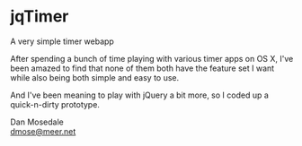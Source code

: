 jqTimer
=======

A very simple timer webapp

After spending a bunch of time playing with various timer apps on OS X,
I've been amazed to find that none of them both have the feature set
I want while also being both simple and easy to use.  

And I've been meaning to play with jQuery a bit more, so I coded up a
quick-n-dirty prototype.

Dan Mosedale  
dmose@meer.net
